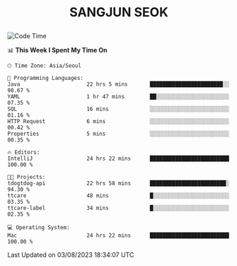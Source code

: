 <h1>
 <p align="center">
   SANGJUN SEOK
 </p>
</h1>

<!--START_SECTION:waka-->
![Code Time](http://img.shields.io/badge/Code%20Time-2%2C742%20hrs%206%20mins-blue)

📊 **This Week I Spent My Time On** 

```text
🕑︎ Time Zone: Asia/Seoul

💬 Programming Languages: 
Java                     22 hrs 5 mins       ███████████████████████░░   90.67 % 
YAML                     1 hr 47 mins        ██░░░░░░░░░░░░░░░░░░░░░░░   07.35 % 
SQL                      16 mins             ░░░░░░░░░░░░░░░░░░░░░░░░░   01.16 % 
HTTP Request             6 mins              ░░░░░░░░░░░░░░░░░░░░░░░░░   00.42 % 
Properties               5 mins              ░░░░░░░░░░░░░░░░░░░░░░░░░   00.35 % 

🔥 Editors: 
IntelliJ                 24 hrs 22 mins      █████████████████████████   100.00 % 

🐱‍💻 Projects: 
tdogtdog-api             22 hrs 58 mins      ████████████████████████░   94.30 % 
ttcare                   48 mins             █░░░░░░░░░░░░░░░░░░░░░░░░   03.35 % 
ttcare-label             34 mins             █░░░░░░░░░░░░░░░░░░░░░░░░   02.35 % 

💻 Operating System: 
Mac                      24 hrs 22 mins      █████████████████████████   100.00 % 
```


 Last Updated on 03/08/2023 18:34:07 UTC
<!--END_SECTION:waka-->
